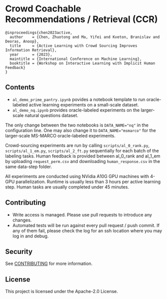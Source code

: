 # Crowd Coachable Recommendations / Retrieval (CCR)

```
@inproceedings{chen2023active,
  author    = {Chen, Zhuotong and Ma, Yifei and Kveton, Branislav and Deoras, Anoop},
  title     = {Active Learning with Crowd Sourcing Improves Information Retrieval},
  year      = {2023},
  maintitle = {International Conference on Machine Learning},
  booktitle = {Workshop on Interactive Learning with Implicit Human Feedback}
}
```

## Contents

* `al_demo_prime_pantry.ipynb` povides a notebook template to run oracle-labeled active learning experiments on a small-scale dataset.
* `al_demo_nq.ipynb` provides oracle-labeled experiments on the larger-scale natural questions dataset.

The only change between the two notebooks is `DATA_NAME="nq"` in the configuration line. One may also change it to `DATA_NAME="msmarco"` for the larger-scale MS-MARCO oracle-labeled experiments.

Crowd-sourcing experiments are run by calling `scripts/al_0_rank.py`, `scripts/al_1_em.py`, `scripts/al_2_ft.py` sequentially for each batch of the labeling tasks.
Human feedback is provided between al_0_rank and al_1_em by uploading `request_perm.csv` and downloading `human_response.csv` in the same data-step folder.

All experiments are conducted using NVidia A10G GPU machines with 4-GPU parallelization. Runtime is usually less than 3 hours per active learning step. Human tasks are usually completed under 45 minutes.

## Contributing

* Write access is managed. Please use pull requests to introduce any changes.
* Automated tests will be run against every pull request / push commit. If any of them fail, please check the log for an ssh location where you may log in and debug.

## Security

See [CONTRIBUTING](CONTRIBUTING.md#security-issue-notifications) for more information.

## License

This project is licensed under the Apache-2.0 License.

